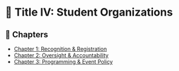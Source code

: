 # 🏫 Title IV: Student Organizations

## 📂 Chapters

- [Chapter 1: Recognition & Registration](./Chapter%201%3A%20Recognition%20%26%20Registration/)
- [Chapter 2: Oversight & Accountability](./Chapter%202%3A%20Oversight%20%26%20Accountability/)
- [Chapter 3: Programming & Event Policy](./Chapter%203%3A%20Programming%20%26%20Event%20Policy/)
